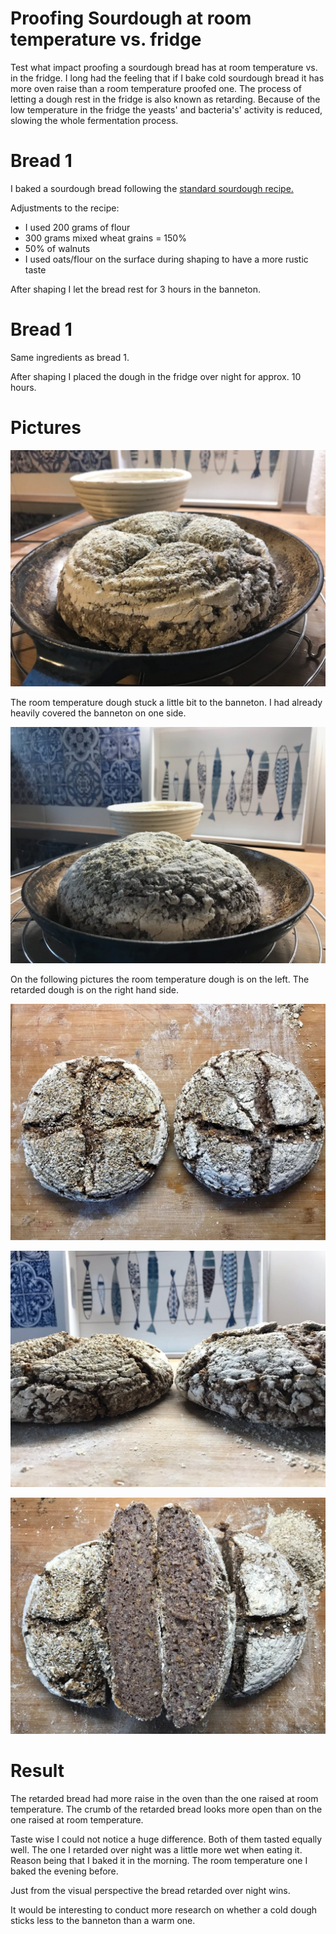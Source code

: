 # Proofing Sourdough at room temperature vs. fridge

Test what impact proofing a sourdough bread has at room temperature vs. in the
fridge. I long had the feeling that if I bake cold sourdough bread it has more
oven raise than a room temperature proofed one. The process of
letting a dough rest in the fridge is also known as retarding. Because of the
low temperature in the fridge the yeasts' and bacteria's' activity is reduced,
slowing the whole fermentation process.

# Bread 1

I baked a sourdough bread following the [standard sourdough recipe.](../recipes/sourdough/standard-sourdough-bread.md)

Adjustments to the recipe:

* I used 200 grams of flour
* 300 grams mixed wheat grains = 150%
* 50% of walnuts
* I used oats/flour on the surface during shaping to have a more rustic taste

After shaping I let the bread rest for 3 hours in the banneton.

# Bread 1

Same ingredients as bread 1.

After shaping I placed the dough in the fridge over night for approx. 10
hours.

# Pictures

![Room temperature dough before baking](../images/experiment-proofing-sourdough-room-temperature-vs-fridge-1.jpg)

The room temperature dough stuck a little bit to the banneton. I had already
heavily covered the banneton on one side.

![The dough that rest in the fridge over night](../images/experiment-proofing-sourdough-room-temperature-vs-fridge-2.jpg)

On the following pictures the room temperature dough is on the left. The
retarded dough is on the right hand side.

![Both breads from the top](../images/experiment-proofing-sourdough-room-temperature-vs-fridge-3.jpg)

![Both breads next to each other](../images/experiment-proofing-sourdough-room-temperature-vs-fridge-4.jpg)

![The crumb shot](../images/experiment-proofing-sourdough-room-temperature-vs-fridge-5.jpg)

# Result

The retarded bread had more raise in the oven than the one raised at room
temperature. The crumb of the retarded bread looks more open than on the one
raised at room temperature.

Taste wise I could not notice a huge difference. Both of them tasted equally well.
The one I retarded over night was a little more wet when eating it. Reason
being that I baked it in the morning. The room temperature one I baked the
evening before.

Just from the visual perspective the bread retarded over night wins.

It would be interesting to conduct more research on whether a cold dough
sticks less to the banneton than a warm one.
